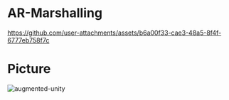 # AR-Marshalling
 https://github.com/user-attachments/assets/b6a00f33-cae3-48a5-8f4f-6777eb758f7c
# Picture
![augmented-unity](https://github.com/user-attachments/assets/e4c98457-803f-4558-8d89-4e3975ef6444)

